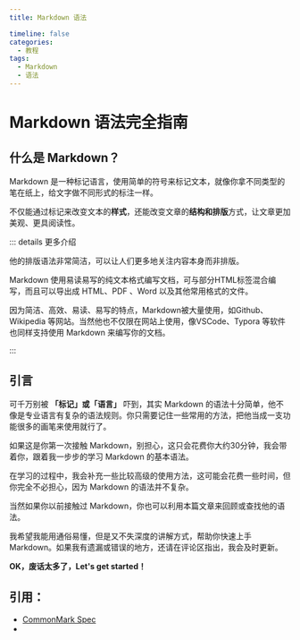 ```yaml
---
title: Markdown 语法

timeline: false
categories:
  - 教程
tags:
  - Markdown
  - 语法
---
```

# Markdown 语法完全指南

## 什么是 Markdown？
Markdown 是一种标记语言，使用简单的符号来标记文本，就像你拿不同类型的笔在纸上，给文字做不同形式的标注一样。

不仅能通过标记来改变文本的**样式**，还能改变文章的**结构和排版**方式，让文章更加美观、更具阅读性。

::: details 更多介绍

他的排版语法非常简洁，可以让人们更多地关注内容本身而非排版。

Markdown 使用易读易写的纯文本格式编写文档，可与部分HTML标签混合编写，而且可以导出成 HTML、PDF 、Word 以及其他常用格式的文件。

因为简洁、高效、易读、易写的特点，Markdown被大量使用，如Github、Wikipedia 等网站。当然他也不仅限在网站上使用，像VSCode、Typora 等软件也同样支持使用 Markdown 来编写你的文档。

:::

## 引言

可千万别被 **「标记」或「语言」** 吓到，其实 Markdown 的语法十分简单，他不像是专业语言有复杂的语法规则。你只需要记住一些常用的方法，把他当成一支功能很多的画笔来使用就行了。

如果这是你第一次接触 Markdown，别担心，这只会花费你大约30分钟，我会带着你，跟着我一步步的学习 Markdown 的基本语法。

在学习的过程中，我会补充一些比较高级的使用方法，这可能会花费一些时间，但你完全不必担心，因为 Markdown 的语法并不复杂。

当然如果你以前接触过 Markdown，你也可以利用本篇文章来回顾或查找他的语法。

我希望我能用通俗易懂，但是又不失深度的讲解方式，帮助你快速上手 Markdown。如果我有遗漏或错误的地方，还请在评论区指出，我会及时更新。

**OK，废话太多了，Let's get started！**

## 引用：

- [CommonMark Spec](https://spec.commonmark.org/0.31.2/)
- 
